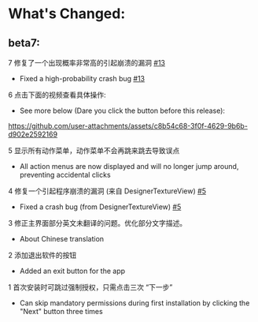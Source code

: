 
# What's Changed:



## beta7:

7 修复了一个出现概率非常高的引起崩溃的漏洞 [#13](https://github.com/kkgit2008/apkxxxAndroidIDE/discussions/13)
   - Fixed a high-probability crash bug [#13](https://github.com/kkgit2008/apkxxxAndroidIDE/discussions/13)

6 点击下面的视频查看具体操作:
   - See more below (Dare you click the button before this release):

https://github.com/user-attachments/assets/c8b54c68-3f0f-4629-9b6b-d902e2592169

5 显示所有动作菜单，动作菜单不会再跳来跳去导致误点
   - All action menus are now displayed and will no longer jump around, preventing accidental clicks

4 修复一个引起程序崩溃的漏洞 (来自 DesignerTextureView) [#5](https://github.com/kkgit2008/apkxxxAndroidIDE/discussions/5)
   - Fixed a crash bug (from DesignerTextureView) [#5](https://github.com/kkgit2008/apkxxxAndroidIDE/discussions/5)

3 修正主界面部分英文未翻译的问题。优化部分文字描述。
   - About Chinese translation

2 添加退出软件的按钮
   - Added an exit button for the app

1 首次安装时可跳过强制授权，只需点击三次 “下一步”
   - Can skip mandatory permissions during first installation by clicking the "Next" button three times
